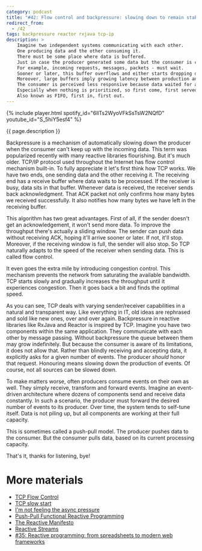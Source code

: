 ```yaml
---
category: podcast
title: "#42: Flow control and backpressure: slowing down to remain stable"
redirect_from:
  - /42
tags: backpressure reactor rxjava tcp-ip
description: >
    Imagine two independent systems communicating with each other.
    One producing data and the other consuming it.
    There must be some place where data is buffered.
    Just in case the producer generated some data but the consumer is currently busy.
    For example, incoming requests, messages, packets - must wait.
    Sooner or later, this buffer overflows and either starts dropping data or crashes altogether.
    Moreover, large buffers imply growing latency between production and consumption.
    The consumer is perceived less responsive because data waited for a long time in queue.
    Especially when nothing is prioritized, so first come, first served.
    Also known as FIFO, first in, first out.
---
```


{% include player.html spotify_id="6llTs2WyoVFkSsTsW2NQfD" youtube_id="S_5hiY5esf4" %}

{{ page.description }}

Backpressure is a mechanism of automatically slowing down the producer when the consumer can't keep up with the incoming data.
This term was popularized recently with many reactive libraries flourishing.
But it's much older.
TCP/IP protocol used throughout the Internet has flow control mechanism built-in.
To fully appreciate it let's first think how TCP works.
We have two ends, one sending data and the other receiving it.
The receiving end has a receive buffer where data waits to be processed.
If the receiver is busy, data sits in that buffer.
Whenever data is received, the receiver sends back acknowledgment.
That ACK packet not only confirms how many bytes we received successfully.
It also notifies how many bytes we have left in the receiving buffer.

This algorithm has two great advantages.
First of all, if the sender doesn't get an acknowledgement, it won't send more data.
To improve the throughput there's actually a sliding window.
The sender can push data without receiving ACK, hoping it'll arrive sooner or later.
If not, it'll stop.
Moreover, if the receiving window is full, the sender will also stop.
So TCP naturally adapts to the speed of the receiver when sending data.
This is called flow control.

It even goes the extra mile by introducing congestion control.
This mechanism prevents the network from saturating the available bandwidth.
TCP starts slowly and gradually increases the throughput until it experiences congestion.
Then it goes back a bit and finds the optimal speed.

As you can see, TCP deals with varying sender/receiver capabilities in a natural and transparent way.
Like everything in IT, old ideas are rephrased and sold like new ones, over and over again.
Backpressure in reactive libraries like RxJava and Reactor is inspired by TCP.
Imagine you have two components within the same application.
They communicate with each other by message passing.
Without backpressure the queue between them may grow indefinitely.
But because the consumer is aware of its limitations, it does not allow that.
Rather than blindly receiving and accepting data, it explicitly asks for a given number of events.
The producer _should_ honor that request.
Honouring means slowing down the production of events.
Of course, not all sources can be slowed down.

To make matters worse, often producers consume events on their own as well.
They simply receive, transform and forward events.
Imagine an event-driven architecture where dozens of components send and receive data constantly.
In such a scenario, the producer must forward the desired number of events to its producer.
Over time, the system tends to self-tune itself.
Data is not piling up, but all components are working at their full capacity.

This is sometimes called a push-pull model.
The producer pushes data to the consumer.
But the consumer pulls data, based on its current processing capacity.

That's it, thanks for listening, bye!

# More materials

* [TCP Flow Control](https://www.brianstorti.com/tcp-flow-control/)
* [TCP slow start](https://developer.mozilla.org/en-US/docs/Glossary/TCP_slow_start)
* [I'm not feeling the async pressure](https://lucumr.pocoo.org/2020/1/1/async-pressure/)
* [Push-Pull Functional Reactive Programming](http://conal.net/papers/push-pull-frp/push-pull-frp.pdf)
* [The Reactive Manifesto](https://www.reactivemanifesto.org/)
* [Reactive Streams](https://www.reactive-streams.org/)
* [#35: Reactive programming: from spreadsheets to modern web frameworks](https://256.nurkiewicz.com/35)


